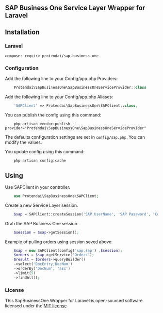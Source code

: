 ## SAP Business One Service Layer Wrapper for Laravel


## Installation

### Laravel

    composer require protendai/sap-business-one

### Configuration

Add the following line to your Config/app.php  Providers:
```php
    Protendai\SapBusinessOne\SapBusinessOneServiceProvider::class
```

Add the following line to your Config/app.php Aliases:
```php
    'SAPClient' => Protendai\SapBusinessOne\SAPClient::class,
```

You can publish the config using this command:
```shell
    php artisan vendor:publish --provider="Protendai\SapBusinessOne\SapBusinessOneServiceProvider"
```
 
The defaults configuration settings are set in `config/sap.php`. You can modify the values.

You update config using this command:
```shell
    php artisan config:cache
```

## Using

Use SAPClient in your controller.
```php
    use Protendai\SapBusinessOne\SAPClient;
```

Create a new Service Layer session.

```php
    $sap = SAPClient::createSession('SAP UserName', 'SAP Password', 'Company DB');
```

Grab the SAP Business One session.

```php
    $session = $sap->getSession();
```

Example of pulling orders using session saved above:

```php
    $sap = new SAPClient(config('sap.sap') ,$session);
    $orders = $sap->getService('Orders');
    $result = $orders->queryBuilder()
    ->select('DocEntry,DocNum')
    ->orderBy('DocNum', 'asc')
    ->limit(5)
    ->findAll();
```
### License

This SapBusinessOne Wrapper for Laravel is open-sourced software licensed under the [MIT license](http://opensource.org/licenses/MIT)
